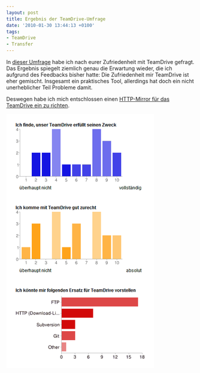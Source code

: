 ```yaml
---
layout: post
title: Ergebnis der TeamDrive-Umfrage
date: '2010-01-30 13:44:13 +0100'
tags:
- TeamDrive
- Transfer
---
```

<p>In <a href="https://spreadsheets.google.com/viewform?formkey=dHNGX0REWm1IZERIWVRnVmg0MUVkRkE6MA">dieser Umfrage</a> habe ich nach eurer Zufriedenheit mit TeamDrive gefragt. Das Ergebnis spiegelt ziemlich genau die Erwartung wieder, die ich aufgrund des Feedbacks bisher hatte: Die Zufriedenheit mir TeamDrive ist eher gemischt. Insgesamt ein praktisches Tool, allerdings hat doch ein nicht unerheblicher Teil Probleme damit.</p>
<p>Deswegen habe ich mich entschlossen einen <a href="/webzugang-zu-den-teamdrive-dateien">HTTP-Mirror für das TeamDrive ein zu richten</a>.</p>
<p><img src="/uploads/2010/01/teamdrive-umfrage-ergebnis.gif" alt="" title="Ergebnis der TeamDrive-Umfrage" width="395" height="680" class="aligncenter size-full wp-image-178" /></p>
